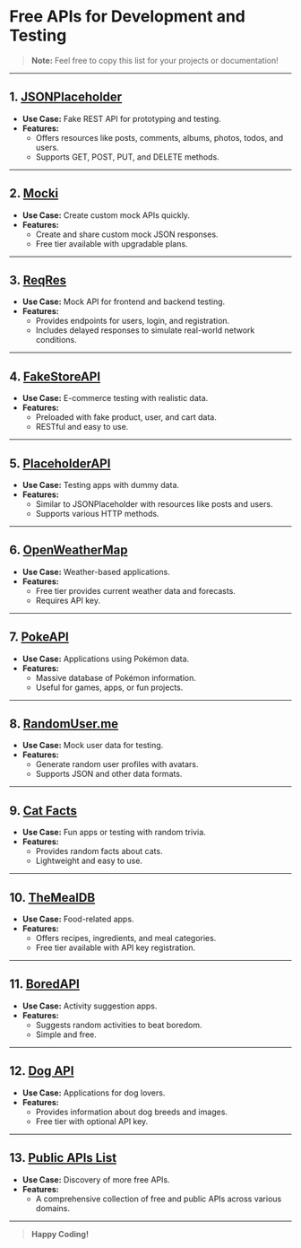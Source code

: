
# Free APIs for Development and Testing

> **Note:** Feel free to copy this list for your projects or documentation!

---

## 1. [JSONPlaceholder](https://jsonplaceholder.typicode.com/)
- **Use Case:** Fake REST API for prototyping and testing.
- **Features:**
  - Offers resources like posts, comments, albums, photos, todos, and users.
  - Supports GET, POST, PUT, and DELETE methods.

---

## 2. [Mocki](https://mocki.io/)
- **Use Case:** Create custom mock APIs quickly.
- **Features:**
  - Create and share custom mock JSON responses.
  - Free tier available with upgradable plans.

---

## 3. [ReqRes](https://reqres.in/)
- **Use Case:** Mock API for frontend and backend testing.
- **Features:**
  - Provides endpoints for users, login, and registration.
  - Includes delayed responses to simulate real-world network conditions.

---

## 4. [FakeStoreAPI](https://fakestoreapi.com/)
- **Use Case:** E-commerce testing with realistic data.
- **Features:**
  - Preloaded with fake product, user, and cart data.
  - RESTful and easy to use.

---

## 5. [PlaceholderAPI](https://jsonplaceholder.typicode.com/)
- **Use Case:** Testing apps with dummy data.
- **Features:**
  - Similar to JSONPlaceholder with resources like posts and users.
  - Supports various HTTP methods.

---

## 6. [OpenWeatherMap](https://openweathermap.org/api)
- **Use Case:** Weather-based applications.
- **Features:**
  - Free tier provides current weather data and forecasts.
  - Requires API key.

---

## 7. [PokeAPI](https://pokeapi.co/)
- **Use Case:** Applications using Pokémon data.
- **Features:**
  - Massive database of Pokémon information.
  - Useful for games, apps, or fun projects.

---

## 8. [RandomUser.me](https://randomuser.me/)
- **Use Case:** Mock user data for testing.
- **Features:**
  - Generate random user profiles with avatars.
  - Supports JSON and other data formats.

---

## 9. [Cat Facts](https://catfact.ninja/)
- **Use Case:** Fun apps or testing with random trivia.
- **Features:**
  - Provides random facts about cats.
  - Lightweight and easy to use.

---

## 10. [TheMealDB](https://www.themealdb.com/api.php)
- **Use Case:** Food-related apps.
- **Features:**
  - Offers recipes, ingredients, and meal categories.
  - Free tier available with API key registration.

---

## 11. [BoredAPI](https://www.boredapi.com/)
- **Use Case:** Activity suggestion apps.
- **Features:**
  - Suggests random activities to beat boredom.
  - Simple and free.

---

## 12. [Dog API](https://thedogapi.com/)
- **Use Case:** Applications for dog lovers.
- **Features:**
  - Provides information about dog breeds and images.
  - Free tier with optional API key.

---

## 13. [Public APIs List](https://public-apis.io/)
- **Use Case:** Discovery of more free APIs.
- **Features:**
  - A comprehensive collection of free and public APIs across various domains.

---

> **Happy Coding!**
